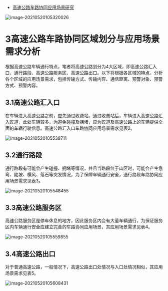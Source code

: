 - [高速公路车路协同应用场景研究](https://www.ixueshu.com/document/b6a0a2e89f6b9322c78fca230acd6009318947a18e7f9386.html)

![image-20210520105320026](https://gitee.com/AiShiYuShiJiePingXing/img/raw/master/img/image-20210520105320026.png)

# 3高速公路车路协同区域划分与应用场景需求分析

根据高速公路车辆通行特点，笔者将高速公路划分为4大区域，即高速公路汇入口、通行路段、高速公路服务区、高速公路出口。以下将根据各区域的特点，分析各个区域的应用场景需求，包括传输方式、传输内容、通信距离、预警对象、预警方式、预警内容。

## 3.1高速公路汇入口

在车辆进入高速公路之前，应先通过收费站。通过收费站后，车辆进入高速公路汇入匠道，此处车辆较多，为避免碰撞及拥堵，应为匠道及高速公路上的车辆提供全面的车辆行驶信息。高速公路汇入口车路协同应用场景需求见表2。

![image-20210520105538711](https://gitee.com/AiShiYuShiJiePingXing/img/raw/master/img/image-20210520105538711.png)

## 3.2通行路段

通行路段有可能会产生碰撞、拥堵等情况，并且当路段位于山区时，可能会产生急弯、陡坡、横风、落石等突发情况，为了保障车辆通行安全，通行路段车路协同应用场景需求见表3。

![image-20210520105548455](https://gitee.com/AiShiYuShiJiePingXing/img/raw/master/img/image-20210520105548455.png)

## 3.3高速公路服务区

高速公路服务区是停车休息的地方，因此服务区内会有大量车辆通行，为保证服务区内车辆通行安全应建立完善的车路协同应用场景，其应用场景需求见表4。

![image-20210520105559855](https://gitee.com/AiShiYuShiJiePingXing/img/raw/master/img/image-20210520105559855.png)

## 3.4高速公路出口

对于普通高速公路，一般情况下，高速公路出口处情况与入口处情况相似，其应用场景需求见表5。

![image-20210520105608431](https://gitee.com/AiShiYuShiJiePingXing/img/raw/master/img/image-20210520105608431.png)